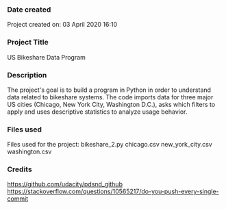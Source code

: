 ### Date created
Project created on: 03 April 2020 16:10

### Project Title
US Bikeshare Data Program

### Description
The project's goal is to build a program in Python in order to understand data related to bikeshare systems.
The code imports data for three major US cities (Chicago, New York City, Washington D.C.), asks which filters to apply
and uses descriptive statistics to analyze usage behavior.

### Files used
Files used for the project:
bikeshare_2.py
chicago.csv
new_york_city.csv
washington.csv

### Credits
https://github.com/udacity/pdsnd_github
https://stackoverflow.com/questions/10565217/do-you-push-every-single-commit
